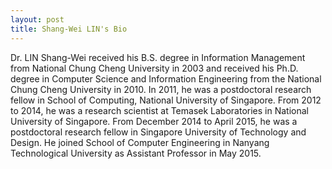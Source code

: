 ```yaml
---
layout: post
title: Shang-Wei LIN's Bio
---
```


Dr. LIN Shang-Wei received his B.S. degree in Information Management from National Chung Cheng University in 2003 and received his Ph.D. degree in Computer Science and Information Engineering from the National Chung Cheng University in 2010. In 2011, he was a postdoctoral research fellow in School of Computing, National University of Singapore. From 2012 to 2014, he was a research scientist at Temasek Laboratories in National University of Singapore. From December 2014 to April 2015, he was a postdoctoral research fellow in Singapore University of Technology and Design. He joined School of Computer Engineering in Nanyang Technological University as Assistant Professor in May 2015.
